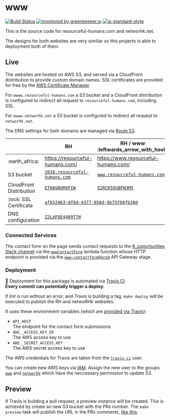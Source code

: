 # www

[![Build Status](https://travis-ci.org/ResourcefulHumans/www.svg)](https://travis-ci.org/ResourcefulHumans/www)
[![monitored by greenkeeper.io](https://img.shields.io/badge/greenkeeper.io-monitored-brightgreen.svg)](http://greenkeeper.io/) 
[![js-standard-style](https://img.shields.io/badge/code%20style-standard-brightgreen.svg)](http://standardjs.com/)

This is the source code for resourceful-humans.com and networhk.net.

The designs for both websites are very similiar so this projects is able to deployment both of them.

## Live

The websites are hosted on AWS S3, and served via a CloudFront distribution to provide custom domain names. SSL certificates are provided for free by the [AWS Certificate Manager](https://console.aws.amazon.com/acm/home?region=us-east-1).

For `wwww.resourceful-humans.com` a S3 bucket and a CloudFront distribution is configured to redirect all request to `resourceful-humans.com`, including SSL.

For `wwww.networhk.net` a S3 bucket is configured to redirect all request to `networhk.net`.

The DNS settings for both domains are managed via [Route 53](https://console.aws.amazon.com/route53/home?region=us-east-1#hosted-zones:).

<table>
<thead>
<tr>
<th></th><th>RH</th><th>RH / www :leftwards_arrow_with_hook:</th><th>netwoRHk</th><th>netwoRHk / www :leftwards_arrow_with_hook:</th>
</tr>
</thead>
<tbody>
<tr><td>:earth_africa:</td><td><a href="https://resourceful-humans.com/">https://resourceful-humans.com/</a></td><td><a href="https://www.resourceful-humans.com/">https://www.resourceful-humans.com/</a></td><td><a href="https://networhk.net/">https://networhk.net/</a></td><td><a href="http://www.networhk.net/">http://www.networhk.net/</a></td></tr>
<tr><td> S3 bucket </td><td> <a href="https://console.aws.amazon.com/s3/buckets/2016.resourceful-humans.com/?region=eu-central-1&tab=overview"><code>2016.resourceful-humans.com</code></a> </td><td> <a href="https://console.aws.amazon.com/s3/buckets/www.resourceful-humans.com/?region=eu-central-1&tab=overview"><code>www.resourceful-humans.com</code></a> </td><td> <a href="https://console.aws.amazon.com/s3/buckets/networhk.net/?region=eu-central-1&tab=overview"><code>networhk.net</code></a> </td><td> <a href="https://console.aws.amazon.com/s3/buckets/www.networhk.net/?region=eu-central-1&tab=overview"><code>www.networhk.net</code></a> </td></tr>
<tr><td> CloudFront Distribution </td><td> <a href="https://console.aws.amazon.com/cloudfront/home?region=eu-central-1#distribution-settings:ET6WSBUMXPIW"><code>ET6WSBUMXPIW</code></a> </td><td> <a href="https://console.aws.amazon.com/cloudfront/home?region=eu-central-1#distribution-settings:E2RCK5OSBFW3M5"><code>E2RCK5OSBFW3M5</code></a> </td><td> <a href="https://console.aws.amazon.com/cloudfront/home?region=eu-central-1#distribution-settings:E3TJYAKPKCTWDU"><code>E3TJYAKPKCTWDU</code></a> </td><td> - </td></tr>
<tr><td> :lock: SSL Certificate </td><td colspan="2"> <a href="https://console.aws.amazon.com/acm/home?region=us-east-1#/?id=af652463-df6d-4377-858d-4b75f08fb30d"><code>af652463-df6d-4377-858d-4b75f08fb30d</code></a> </td><td> <a href="https://console.aws.amazon.com/acm/home?region=us-east-1#/?id=9088401d-6917-482f-a45c-f8a4c976ab23"><code>9088401d-6917-482f-a45c-f8a4c976ab23</code></a> </td><td> - </td></tr>
<tr><td> DNS configuration </td><td colspan="2"> <a href="https://console.aws.amazon.com/route53/home?region=us-east-1#resource-record-sets:Z2LAFOE4409T7H"><code>Z2LAFOE4409T7H</code></a> </td><td colspan="2"> <a href="https://console.aws.amazon.com/route53/home?region=us-east-1#resource-record-sets:Z31RXI59NWRVN5"><code>Z31RXI59NWRVN5</code></a> </td></tr>
</tbody>
</table>

### Connected Services

The contact form on the page sends contact requests to the [#_opportunities Slack channel](https://rhway.slack.com/messages/C0JUJ7J3D/) via the [`wwwContactForm`](https://eu-central-1.console.aws.amazon.com/lambda/home?region=eu-central-1#/functions/wwwContactForm?tab=code) lambda function whose HTTP endpoint is provided via the [`www-contactform@prod`](https://eu-central-1.console.aws.amazon.com/apigateway/home?region=eu-central-1#/apis/2sy0mc1zj8/stages/prod) API Gateway stage. 

### Deployment

:rocket: Deployment for this package is automated via [Travis CI](https://github.com/ResourcefulHumans/www/blob/master/.travis.yml).  
**Every commit can potentially trigger a deploy.**

If *lint* is run without an error, and Travis is building a tag, `make deploy` will be executed to publish the RH and netwoRHk websites.

It uses these environment variables (which are [provided via Travis](https://travis-ci.org/ResourcefulHumans/www/settings)):

 * `API_HOST`  
   The endpoint for the contact form submissions
 * `AWS__ACCESS_KEY_ID`  
   The AWS access key to use
 * `AWS__SECRET_ACCESS_KEY`  
   The AWS secret access key to use

The AWS credentials for Travis are taken from the [`travis-ci`](https://console.aws.amazon.com/iam/home?region=eu-central-1#/users/travis-ci) user.
     
You can create new AWS keys via [IAM](https://console.aws.amazon.com/iam/home?region=eu-central-1). Assign the new user to the groups [`www`](https://console.aws.amazon.com/iam/home?region=eu-central-1#/groups/www?section=permissions) and [`networhk`](https://console.aws.amazon.com/iam/home?region=eu-central-1#/groups/networhk?section=permissions) which have the neccessary permission to update S3.

## Preview

If Travis is building a pull request, a preview instance will be created. This is achieved by create an new S3 bucket with the PRs number. The `make preview` task will publish the URL in the PRs comments, [like this](https://github.com/ResourcefulHumans/www/pull/4#issuecomment-254817438).
